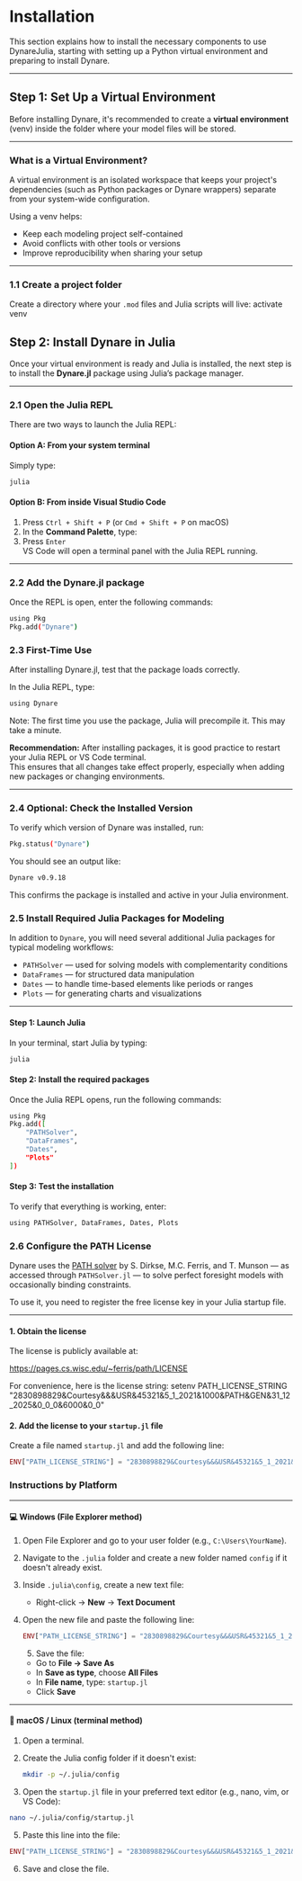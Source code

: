 # Installation

This section explains how to install the necessary components to use DynareJulia, starting with setting up a Python virtual environment and preparing to install Dynare.

---

## Step 1: Set Up a Virtual Environment

Before installing Dynare, it's recommended to create a **virtual environment** (venv) inside the folder where your model files will be stored.

---

### What is a Virtual Environment?

A virtual environment is an isolated workspace that keeps your project's dependencies (such as Python packages or Dynare wrappers) separate from your system-wide configuration.

Using a venv helps:
- Keep each modeling project self-contained
- Avoid conflicts with other tools or versions
- Improve reproducibility when sharing your setup

---

### 1.1 Create a project folder

Create a directory where your `.mod` files and Julia scripts will live:
activate venv

## Step 2: Install Dynare in Julia

Once your virtual environment is ready and Julia is installed, the next step is to install the **Dynare.jl** package using Julia’s package manager.

---

### 2.1 Open the Julia REPL

There are two ways to launch the Julia REPL:

#### Option A: From your system terminal

Simply type:

```bash
julia
```


#### Option B: From inside Visual Studio Code

1. Press `Ctrl + Shift + P` (or `Cmd + Shift + P` on macOS)
2. In the **Command Palette**, type:
3. Press `Enter`  
VS Code will open a terminal panel with the Julia REPL running.

---

### 2.2 Add the Dynare.jl package

Once the REPL is open, enter the following commands:

```bash
using Pkg
Pkg.add("Dynare")
```

### 2.3 First-Time Use

After installing Dynare.jl, test that the package loads correctly.

In the Julia REPL, type:

```bash
using Dynare
```

Note: The first time you use the package, Julia will precompile it. This may take a minute.

**Recommendation:** After installing packages, it is good practice to restart your Julia REPL or VS Code terminal.  
This ensures that all changes take effect properly, especially when adding new packages or changing environments.

---

### 2.4 Optional: Check the Installed Version

To verify which version of Dynare was installed, run:

```bash
Pkg.status("Dynare")
```

You should see an output like:

```bash
Dynare v0.9.18
```

This confirms the package is installed and active in your Julia environment.

### 2.5 Install Required Julia Packages for Modeling

In addition to `Dynare`, you will need several additional Julia packages for typical modeling workflows:

- `PATHSolver` — used for solving models with complementarity conditions
- `DataFrames` — for structured data manipulation
- `Dates` — to handle time-based elements like periods or ranges
- `Plots` — for generating charts and visualizations

---

#### Step 1: Launch Julia

In your terminal, start Julia by typing:

```bash
julia
```

#### Step 2: Install the required packages
Once the Julia REPL opens, run the following commands:
```bash
using Pkg
Pkg.add([
    "PATHSolver",
    "DataFrames",
    "Dates",
    "Plots"
])
```

#### Step 3: Test the installation
To verify that everything is working, enter:
```bash
using PATHSolver, DataFrames, Dates, Plots
```

### 2.6 Configure the PATH License

Dynare uses the [PATH solver](https://pages.cs.wisc.edu/~ferris/path.html) by S. Dirkse, M.C. Ferris, and T. Munson — as accessed through `PATHSolver.jl` — to solve perfect foresight models with occasionally binding constraints.

To use it, you need to register the free license key in your Julia startup file.

---

#### 1. Obtain the license

The license is publicly available at:

https://pages.cs.wisc.edu/~ferris/path/LICENSE

For convenience, here is the license string:
setenv PATH_LICENSE_STRING "2830898829&Courtesy&&&USR&45321&5_1_2021&1000&PATH&GEN&31_12_2025&0_0_0&6000&0_0"

#### 2. Add the license to your `startup.jl` file

Create a file named `startup.jl` and add the following line:

```julia
ENV["PATH_LICENSE_STRING"] = "2830898829&Courtesy&&&USR&45321&5_1_2021&1000&PATH&GEN&31_12_2025&0_0_0&6000&0_0"
```

### Instructions by Platform

---

#### 💻 Windows (File Explorer method)

1. Open File Explorer and go to your user folder (e.g., `C:\Users\YourName`).
2. Navigate to the `.julia` folder and create a new folder named `config` if it doesn't already exist.
3. Inside `.julia\config`, create a new text file:
   - Right-click → **New** → **Text Document**
4. Open the new file and paste the following line:

   ```julia
   ENV["PATH_LICENSE_STRING"] = "2830898829&Courtesy&&&USR&45321&5_1_2021&1000&PATH&GEN&31_12_2025&0_0_0&6000&0_0"
   ```

   5. Save the file:
   - Go to **File → Save As**
   - In **Save as type**, choose **All Files**
   - In **File name**, type: `startup.jl`
   - Click **Save**

---

#### 🍎 macOS / Linux (terminal method)

1. Open a terminal.
2. Create the Julia config folder if it doesn't exist:

   ```bash
   mkdir -p ~/.julia/config
     ```

4. Open the `startup.jl` file in your preferred text editor (e.g., nano, vim, or VS Code):

```bash
nano ~/.julia/config/startup.jl
   ```

5. Paste this line into the file:

```julia
ENV["PATH_LICENSE_STRING"] = "2830898829&Courtesy&&&USR&45321&5_1_2021&1000&PATH&GEN&31_12_2025&0_0_0&6000&0_0"
 ```

6. Save and close the file.

